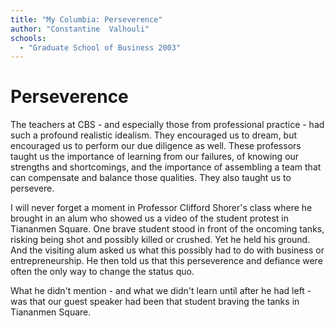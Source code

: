 ```yaml
---
title: "My Columbia: Perseverence"
author: "Constantine  Valhouli"
schools:
  - "Graduate School of Business 2003"
---
```


# Perseverence

The teachers at CBS - and especially those from professional practice - had such a profound realistic idealism. They encouraged us to dream, but encouraged us to perform our due diligence as well. These professors taught us the importance of learning from our failures, of knowing our strengths and shortcomings, and the importance of assembling a team that can compensate and balance those qualities. They also taught us to persevere.

I will never forget a moment in Professor Clifford Shorer's class where he brought in an alum who showed us a video of the student protest in Tiananmen Square. One brave student stood in front of the oncoming tanks, risking being shot and possibly killed or crushed. Yet he held his ground. And the visiting alum asked us what this possibly had to do with business or entrepreneurship.  He then told us that this perseverence and defiance were often the only way to change the status quo.

What he didn't mention - and what we didn't learn until after he had left - was that our guest speaker had been that student braving the tanks in Tiananmen Square.
